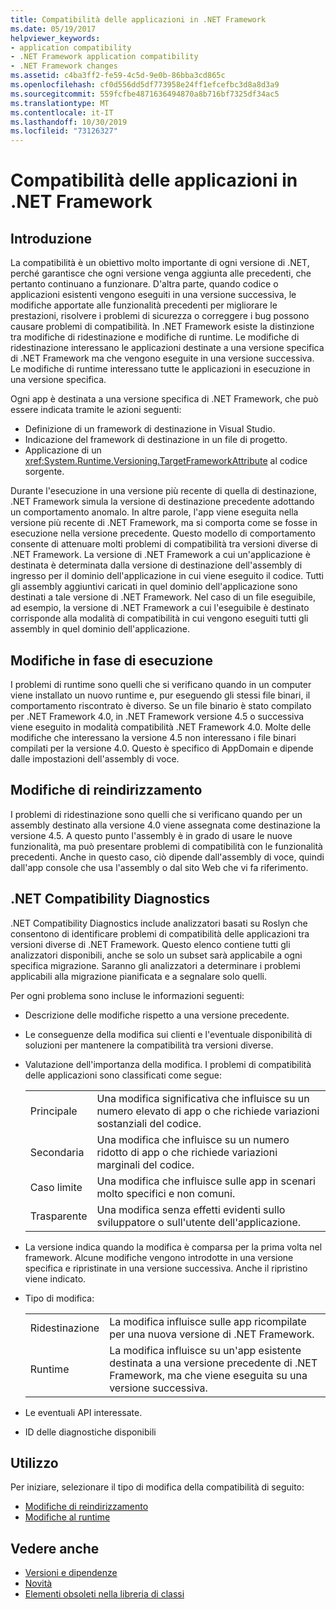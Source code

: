 ```yaml
---
title: Compatibilità delle applicazioni in .NET Framework
ms.date: 05/19/2017
helpviewer_keywords:
- application compatibility
- .NET Framework application compatibility
- .NET Framework changes
ms.assetid: c4ba3ff2-fe59-4c5d-9e0b-86bba3cd865c
ms.openlocfilehash: cf0d556dd5df773958e24ff1efcefbc3d8a8d3a9
ms.sourcegitcommit: 559fcfbe4871636494870a8b716bf7325df34ac5
ms.translationtype: MT
ms.contentlocale: it-IT
ms.lasthandoff: 10/30/2019
ms.locfileid: "73126327"
---
```

# <a name="application-compatibility-in-the-net-framework"></a>Compatibilità delle applicazioni in .NET Framework

## <a name="introduction"></a>Introduzione
La compatibilità è un obiettivo molto importante di ogni versione di .NET, perché garantisce che ogni versione venga aggiunta alle precedenti, che pertanto continuano a funzionare. D'altra parte, quando codice o applicazioni esistenti vengono eseguiti in una versione successiva, le modifiche apportate alle funzionalità precedenti per migliorare le prestazioni, risolvere i problemi di sicurezza o correggere i bug possono causare problemi di compatibilità. In .NET Framework esiste la distinzione tra modifiche di ridestinazione e modifiche di runtime. Le modifiche di ridestinazione interessano le applicazioni destinate a una versione specifica di .NET Framework ma che vengono eseguite in una versione successiva. Le modifiche di runtime interessano tutte le applicazioni in esecuzione in una versione specifica.

Ogni app è destinata a una versione specifica di .NET Framework, che può essere indicata tramite le azioni seguenti:

- Definizione di un framework di destinazione in Visual Studio.
- Indicazione del framework di destinazione in un file di progetto.
- Applicazione di un <xref:System.Runtime.Versioning.TargetFrameworkAttribute> al codice sorgente.

Durante l'esecuzione in una versione più recente di quella di destinazione, .NET Framework simula la versione di destinazione precedente adottando un comportamento anomalo. In altre parole, l'app viene eseguita nella versione più recente di .NET Framework, ma si comporta come se fosse in esecuzione nella versione precedente. Questo modello di comportamento consente di attenuare molti problemi di compatibilità tra versioni diverse di .NET Framework. La versione di .NET Framework a cui un'applicazione è destinata è determinata dalla versione di destinazione dell'assembly di ingresso per il dominio dell'applicazione in cui viene eseguito il codice. Tutti gli assembly aggiuntivi caricati in quel dominio dell'applicazione sono destinati a tale versione di .NET Framework. Nel caso di un file eseguibile, ad esempio, la versione di .NET Framework a cui l'eseguibile è destinato corrisponde alla modalità di compatibilità in cui vengono eseguiti tutti gli assembly in quel dominio dell'applicazione.

## <a name="runtime-changes"></a>Modifiche in fase di esecuzione

I problemi di runtime sono quelli che si verificano quando in un computer viene installato un nuovo runtime e, pur eseguendo gli stessi file binari, il comportamento riscontrato è diverso. Se un file binario è stato compilato per .NET Framework 4.0, in .NET Framework versione 4.5 o successiva viene eseguito in modalità compatibilità .NET Framework 4.0. Molte delle modifiche che interessano la versione 4.5 non interessano i file binari compilati per la versione 4.0. Questo è specifico di AppDomain e dipende dalle impostazioni dell'assembly di voce.

## <a name="retargeting-changes"></a>Modifiche di reindirizzamento

I problemi di ridestinazione sono quelli che si verificano quando per un assembly destinato alla versione 4.0 viene assegnata come destinazione la versione 4.5. A questo punto l'assembly è in grado di usare le nuove funzionalità, ma può presentare problemi di compatibilità con le funzionalità precedenti. Anche in questo caso, ciò dipende dall'assembly di voce, quindi dall'app console che usa l'assembly o dal sito Web che vi fa riferimento.

## <a name="net-compatibility-diagnostics"></a>.NET Compatibility Diagnostics

.NET Compatibility Diagnostics include analizzatori basati su Roslyn che consentono di identificare problemi di compatibilità delle applicazioni tra versioni diverse di .NET Framework. Questo elenco contiene tutti gli analizzatori disponibili, anche se solo un subset sarà applicabile a ogni specifica migrazione. Saranno gli analizzatori a determinare i problemi applicabili alla migrazione pianificata e a segnalare solo quelli.

Per ogni problema sono incluse le informazioni seguenti:

- Descrizione delle modifiche rispetto a una versione precedente.

- Le conseguenze della modifica sui clienti e l'eventuale disponibilità di soluzioni per mantenere la compatibilità tra versioni diverse.

- Valutazione dell'importanza della modifica. I problemi di compatibilità delle applicazioni sono classificati come segue:

    |   |   |
    |---|---|
    |Principale|Una modifica significativa che influisce su un numero elevato di app o che richiede variazioni sostanziali del codice.|
    |Secondaria|Una modifica che influisce su un numero ridotto di app o che richiede variazioni marginali del codice.|
    |Caso limite|Una modifica che influisce sulle app in scenari molto specifici e non comuni.|
    |Trasparente|Una modifica senza effetti evidenti sullo sviluppatore o sull'utente dell'applicazione.|

- La versione indica quando la modifica è comparsa per la prima volta nel framework. Alcune modifiche vengono introdotte in una versione specifica e ripristinate in una versione successiva. Anche il ripristino viene indicato.

- Tipo di modifica:

    |   |   |
    |---|---|
    |Ridestinazione|La modifica influisce sulle app ricompilate per una nuova versione di .NET Framework.|
    |Runtime|La modifica influisce su un'app esistente destinata a una versione precedente di .NET Framework, ma che viene eseguita su una versione successiva.|

- Le eventuali API interessate.

- ID delle diagnostiche disponibili

## <a name="usage"></a>Utilizzo
Per iniziare, selezionare il tipo di modifica della compatibilità di seguito:

- [Modifiche di reindirizzamento](./retargeting/index.md)
- [Modifiche al runtime](./runtime/index.md)

## <a name="see-also"></a>Vedere anche

- [Versioni e dipendenze](versions-and-dependencies.md)
- [Novità](../whats-new/index.md)
- [Elementi obsoleti nella libreria di classi](../whats-new/whats-obsolete.md)
